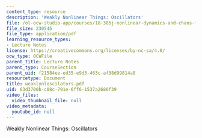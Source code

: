 ```yaml
---
content_type: resource
description: 'Weakly Nonlinear Things: Oscillators'
file: /ol-ocw-studio-app/courses/18-385j-nonlinear-dynamics-and-chaos-fall-2004/63d3700bc08c791e6ff61537a2686f39_weaklynloscilators.pdf
file_size: 230545
file_type: application/pdf
learning_resource_types:
- Lecture Notes
license: https://creativecommons.org/licenses/by-nc-sa/4.0/
ocw_type: OCWFile
parent_title: Lecture Notes
parent_type: CourseSection
parent_uid: f21584ee-ed35-e9d3-463c-af38d99814a8
resourcetype: Document
title: weaklynloscilators.pdf
uid: 63d3700b-c08c-791e-6ff6-1537a2686f39
video_files:
  video_thumbnail_file: null
video_metadata:
  youtube_id: null
---
```

Weakly Nonlinear Things: Oscillators